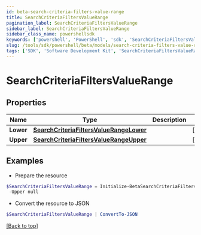 ```yaml
---
id: beta-search-criteria-filters-value-range
title: SearchCriteriaFiltersValueRange
pagination_label: SearchCriteriaFiltersValueRange
sidebar_label: SearchCriteriaFiltersValueRange
sidebar_class_name: powershellsdk
keywords: ['powershell', 'PowerShell', 'sdk', 'SearchCriteriaFiltersValueRange', 'BetaSearchCriteriaFiltersValueRange'] 
slug: /tools/sdk/powershell/beta/models/search-criteria-filters-value-range
tags: ['SDK', 'Software Development Kit', 'SearchCriteriaFiltersValueRange', 'BetaSearchCriteriaFiltersValueRange']
---
```



# SearchCriteriaFiltersValueRange

## Properties

Name | Type | Description | Notes
------------ | ------------- | ------------- | -------------
**Lower** | [**SearchCriteriaFiltersValueRangeLower**](search-criteria-filters-value-range-lower) |  | [optional] 
**Upper** | [**SearchCriteriaFiltersValueRangeUpper**](search-criteria-filters-value-range-upper) |  | [optional] 

## Examples

- Prepare the resource
```powershell
$SearchCriteriaFiltersValueRange = Initialize-BetaSearchCriteriaFiltersValueRange  -Lower null `
 -Upper null
```

- Convert the resource to JSON
```powershell
$SearchCriteriaFiltersValueRange | ConvertTo-JSON
```


[[Back to top]](#) 

